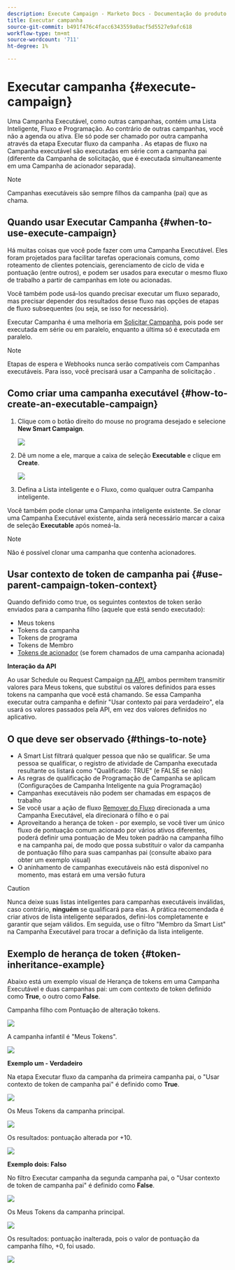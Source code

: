 ```yaml
---
description: Execute Campaign - Marketo Docs - Documentação do produto
title: Executar campanha
source-git-commit: b491f476c4facc6343559a0acf5d5527e9afc618
workflow-type: tm+mt
source-wordcount: '711'
ht-degree: 1%

---
```


# Executar campanha {#execute-campaign}

Uma Campanha Executável, como outras campanhas, contém uma Lista Inteligente, Fluxo e Programação. Ao contrário de outras campanhas, você não a agenda ou ativa. Ele só pode ser chamado por outra campanha através da etapa Executar fluxo da campanha . As etapas de fluxo na Campanha executável são executadas em série com a campanha pai (diferente da Campanha de solicitação, que é executada simultaneamente em uma Campanha de acionador separada).

>[!NOTE]
>
>Campanhas executáveis são sempre filhos da campanha (pai) que as chama.

## Quando usar Executar Campanha {#when-to-use-execute-campaign}

Há muitas coisas que você pode fazer com uma Campanha Executável. Eles foram projetados para facilitar tarefas operacionais comuns, como roteamento de clientes potenciais, gerenciamento de ciclo de vida e pontuação (entre outros), e podem ser usados para executar o mesmo fluxo de trabalho a partir de campanhas em lote ou acionadas.

Você também pode usá-los quando precisar executar um fluxo separado, mas precisar depender dos resultados desse fluxo nas opções de etapas de fluxo subsequentes (ou seja, se isso for necessário).

Executar Campanha é uma melhoria em [Solicitar Campanha](/help/marketo/product-docs/core-marketo-concepts/smart-campaigns/flow-actions/request-campaign.md), pois pode ser executada em série ou em paralelo, enquanto a última só é executada em paralelo.

>[!NOTE]
>
>Etapas de espera e Webhooks nunca serão compatíveis com Campanhas executáveis. Para isso, você precisará usar a Campanha de solicitação .

## Como criar uma campanha executável {#how-to-create-an-executable-campaign}

1. Clique com o botão direito do mouse no programa desejado e selecione **New Smart Campaign**.

   ![](assets/execute-campaign-1.png)

1. Dê um nome a ele, marque a caixa de seleção **Executable** e clique em **Create**.

   ![](assets/execute-campaign-2.png)

1. Defina a Lista inteligente e o Fluxo, como qualquer outra Campanha inteligente.

Você também pode clonar uma Campanha inteligente existente. Se clonar uma Campanha Executável existente, ainda será necessário marcar a caixa de seleção **Executable** após nomeá-la.

>[!NOTE]
>
>Não é possível clonar uma campanha que contenha acionadores.

## Usar contexto de token de campanha pai {#use-parent-campaign-token-context}

Quando definido como true, os seguintes contextos de token serão enviados para a campanha filho (aquele que está sendo executado):

* Meus tokens
* Tokens da campanha
* Tokens de programa
* Tokens de Membro
* [Tokens de acionador](/help/marketo/product-docs/marketo-sales-insight/msi-for-salesforce/features/tabs-in-the-msi-panel/interesting-moments/trigger-tokens-for-interesting-moments.md)  (se forem chamados de uma campanha acionada)

**Interação da API**

Ao usar Schedule ou Request Campaign [na API](https://developers.marketo.com/rest-api/assets/smart-campaigns/#batch), ambos permitem transmitir valores para Meus tokens, que substitui os valores definidos para esses tokens na campanha que você está chamando. Se essa Campanha executar outra campanha e definir &quot;Usar contexto pai para verdadeiro&quot;, ela usará os valores passados pela API, em vez dos valores definidos no aplicativo.

## O que deve ser observado {#things-to-note}

* A Smart List filtrará qualquer pessoa que não se qualificar. Se uma pessoa se qualificar, o registro de atividade de Campanha executada resultante os listará como &quot;Qualificado: TRUE&quot; (e FALSE se não)
* As regras de qualificação de Programação de Campanha se aplicam (Configurações de Campanha Inteligente na guia Programação)
* Campanhas executáveis não podem ser chamadas em espaços de trabalho
* Se você usar a ação de fluxo [Remover do Fluxo](/help/marketo/product-docs/core-marketo-concepts/smart-campaigns/flow-actions/remove-from-flow.md) direcionada a uma Campanha Executável, ela direcionará o filho e o pai
* Aproveitando a herança de token - por exemplo, se você tiver um único fluxo de pontuação comum acionado por vários ativos diferentes, poderá definir uma pontuação de Meu token padrão na campanha filho e na campanha pai, de modo que possa substituir o valor da campanha de pontuação filho para suas campanhas pai (consulte abaixo para obter um exemplo visual)
* O aninhamento de campanhas executáveis não está disponível no momento, mas estará em uma versão futura

>[!CAUTION]
>
>Nunca deixe suas listas inteligentes para campanhas executáveis inválidas, caso contrário, **ninguém** se qualificará para elas. A prática recomendada é criar ativos de lista inteligente separados, defini-los completamente e garantir que sejam válidos. Em seguida, use o filtro &quot;Membro da Smart List&quot; na Campanha Executável para trocar a definição da lista inteligente.

## Exemplo de herança de token {#token-inheritance-example}

Abaixo está um exemplo visual de Herança de tokens em uma Campanha Executável e duas campanhas pai: um com contexto de token definido como **True**, o outro como **False**.

Campanha filho com Pontuação de alteração tokens.

![](assets/execute-campaign-3.png)

A campanha infantil é &quot;Meus Tokens&quot;.

![](assets/execute-campaign-4.png)

**Exemplo um - Verdadeiro**

Na etapa Executar fluxo da campanha da primeira campanha pai, o &quot;Usar contexto de token de campanha pai&quot; é definido como **True**.

![](assets/execute-campaign-5.png)

Os Meus Tokens da campanha principal.

![](assets/execute-campaign-6.png)

Os resultados: pontuação alterada por +10.

![](assets/execute-campaign-7.png)

**Exemplo dois: Falso**

No filtro Executar campanha da segunda campanha pai, o &quot;Usar contexto de token de campanha pai&quot; é definido como **False**.

![](assets/execute-campaign-8.png)

Os Meus Tokens da campanha principal.

![](assets/execute-campaign-9.png)

Os resultados: pontuação inalterada, pois o valor de pontuação da campanha filho, +0, foi usado.

![](assets/execute-campaign-10.png)
